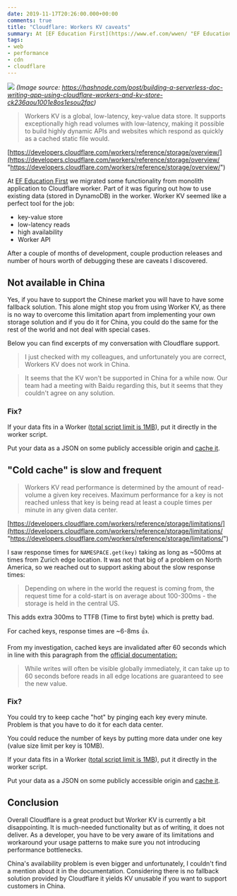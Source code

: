 ```yaml
---
date: 2019-11-17T20:26:00.000+00:00
comments: true
title: "Cloudflare: Workers KV caveats"
summary: At [EF Education First](https://www.ef.com/wwen/ "EF Education First homepage") we migrated some functionality from monolith application to Cloudflare worker. Part of it was figuring out how to use existing data (stored in DynamoDB) in the worker. Worker KV seemed like a perfect tool for the job
tags:
- web
- performance
- cdn
- cloudflare
---
```

![](/images/cf_kv.png)
_(Image source: https://hashnode.com/post/building-a-serverless-doc-writing-app-using-cloudflare-workers-and-kv-store-ck236aou1001e8os1esou2fac)_

> Workers KV is a global, low-latency, key-value data store. It supports exceptionally high read volumes with low-latency, making it possible to build highly dynamic APIs and websites which respond as quickly as a cached static file would.

[https://developers.cloudflare.com/workers/reference/storage/overview/](https://developers.cloudflare.com/workers/reference/storage/overview/ "https://developers.cloudflare.com/workers/reference/storage/overview/")

At [EF Education First](https://www.ef.com/wwen/ "EF Education First homepage") we migrated some functionality from monolith application to Cloudflare worker. Part of it was figuring out how to use existing data (stored in DynamoDB) in the worker. Worker KV seemed like a perfect tool for the job:

* key-value store
* low-latency reads
* high availability
* Worker API

After a couple of months of development, couple production releases and number of hours worth of debugging these are caveats I discovered.

## Not available in China

Yes, if you have to support the Chinese market you will have to have some fallback solution. This alone might stop you from using Worker KV, as there is no way to overcome this limitation apart from implementing your own storage solution and if you do it for China, you could do the same for the rest of the world and not deal with special cases.

Below you can find excerpts of my conversation with Cloudflare support.

> I just checked with my colleagues, and unfortunately you are correct, Workers KV does not work in China.

> It seems that the KV won't be supported in China for a while now. Our team had a meeting with Baidu regarding this, but it seems that they couldn't agree on any solution.

### Fix?

If your data fits in a Worker ([total script limit is 1MB](https://developers.cloudflare.com/workers/about/limits/)), put it directly in the worker script.

Put your data as a JSON on some publicly accessible origin and [cache it](https://developers.cloudflare.com/workers/about/using-cache/ '"using cache" documentation').

## "Cold cache" is slow and frequent

> Workers KV read performance is determined by the amount of read-volume a given key receives. Maximum performance for a key is not reached unless that key is being read at least a couple times per minute in any given data center.

[https://developers.cloudflare.com/workers/reference/storage/limitations/](https://developers.cloudflare.com/workers/reference/storage/limitations/ "https://developers.cloudflare.com/workers/reference/storage/limitations/")

I saw response times for `NAMESPACE.get(key)` taking as long as \~500ms at times from Zurich edge location. It was not that big of a problem on North America, so we reached out to support asking about the slow response times:

> Depending on where in the world the request is coming from, the request time for a cold-start is on average about 100-300ms - the storage is held in the central US.

This adds extra 300ms to TTFB (Time to first byte) which is pretty bad.

For cached keys, response times are \~6-8ms 👍.

From my investigation, cached keys are invalidated after 60 seconds which in line with this paragraph from the [official documentation:](https://developers.cloudflare.com/workers/reference/storage/limitations/)

> While writes will often be visible globally immediately, it can take up to 60 seconds before reads in all edge locations are guaranteed to see the new value.

### Fix?

You could try to keep cache "hot" by pinging each key every minute. Problem is that you have to do it for each data center.

You could reduce the number of keys by putting more data under one key (value size limit per key is 10MB).

If your data fits in a Worker ([total script limit is 1MB](https://developers.cloudflare.com/workers/about/limits/)), put it directly in the worker script.

Put your data as a JSON on some publicly accessible origin and [cache it](https://developers.cloudflare.com/workers/about/using-cache/ '"using cache" documentation').

## Conclusion

Overall Cloudflare is a great product but Worker KV is currently a bit disappointing. It is much-needed functionality but as of writing, it does not deliver. As a developer, you have to be very aware of its limitations and workaround your usage patterns to make sure you not introducing performance bottlenecks.

China's availability problem is even bigger and unfortunately, I couldn't find a mention about it in the documentation. Considering there is no fallback solution provided by Cloudflare it yields KV unusable if you want to support customers in China.